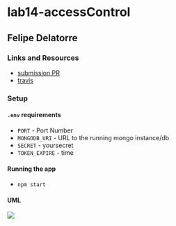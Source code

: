 # lab14-accessControl

## Felipe Delatorre

### Links and Resources
* [submission PR](https://github.com/401-advanced-javascript-felipe/lab14-accessControl/pull/1)
* [travis](https://github.com/401-advanced-javascript-felipe/lab14-accessControl/compare/dev)

### Setup
#### `.env` requirements
* `PORT` - Port Number
* `MONGODB_URI` - URL to the running mongo instance/db
* `SECRET` - yoursecret
* `TOKEN_EXPIRE` - time

#### Running the app
* `npm start`
  
#### UML
![](./assets/----.jpg)
